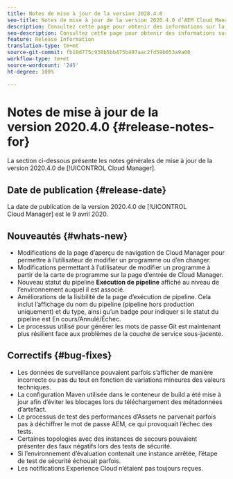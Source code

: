 ```yaml
---
title: Notes de mise à jour de la version 2020.4.0
seo-title: Notes de mise à jour de la version 2020.4.0 d’AEM Cloud Manager
description: Consultez cette page pour obtenir des informations sur la version 2020.4.0 de Cloud Manager
seo-description: Consultez cette page pour obtenir des informations sur la version 2020.4.0 d’AEM Cloud Manager
feature: Release Information
translation-type: tm+mt
source-git-commit: fb10d775c930b5bb475b497aac2fd59b053a9a00
workflow-type: tm+mt
source-wordcount: '245'
ht-degree: 100%

---
```


# Notes de mise à jour de la version 2020.4.0 {#release-notes-for}

La section ci-dessous présente les notes générales de mise à jour de la version 2020.4.0 de [!UICONTROL Cloud Manager].

## Date de publication {#release-date}

La date de publication de la version 2020.4.0 de [!UICONTROL Cloud Manager] est le 9 avril 2020.

## Nouveautés {#whats-new}

* Modifications de la page d’aperçu de navigation de Cloud Manager pour permettre à l’utilisateur de modifier un programme ou d’en changer.
* Modifications permettant à l’utilisateur de modifier un programme à partir de la carte de programme sur la page d’entrée de Cloud Manager.
* Nouveau statut du pipeline **Exécution de pipeline** affiché au niveau de l’environnement auquel il est associé.
* Améliorations de la lisibilité de la page d’exécution de pipeline. Cela inclut l’affichage du nom du pipeline (pipeline hors production uniquement) et du type, ainsi qu’un badge pour indiquer si le statut du pipeline est En cours/Annulé/Échec.
* Le processus utilisé pour générer les mots de passe Git est maintenant plus résilient face aux problèmes de la couche de service sous-jacente.

## Correctifs {#bug-fixes}

* Les données de surveillance pouvaient parfois s’afficher de manière incorrecte ou pas du tout en fonction de variations mineures des valeurs techniques.
* La configuration Maven utilisée dans le conteneur de build a été mise à jour afin d’éviter les blocages lors du téléchargement des métadonnées d’artefact.
* Le processus de test des performances d’Assets ne parvenait parfois pas à déchiffrer le mot de passe AEM, ce qui provoquait l’échec des tests.
* Certaines topologies avec des instances de secours pouvaient présenter des faux négatifs lors des tests de sécurité.
* Si l’environnement d’évaluation contenait une instance arrêtée, l’étape de test de sécurité échouait parfois.
* Les notifications Experience Cloud n’étaient pas toujours reçues.

